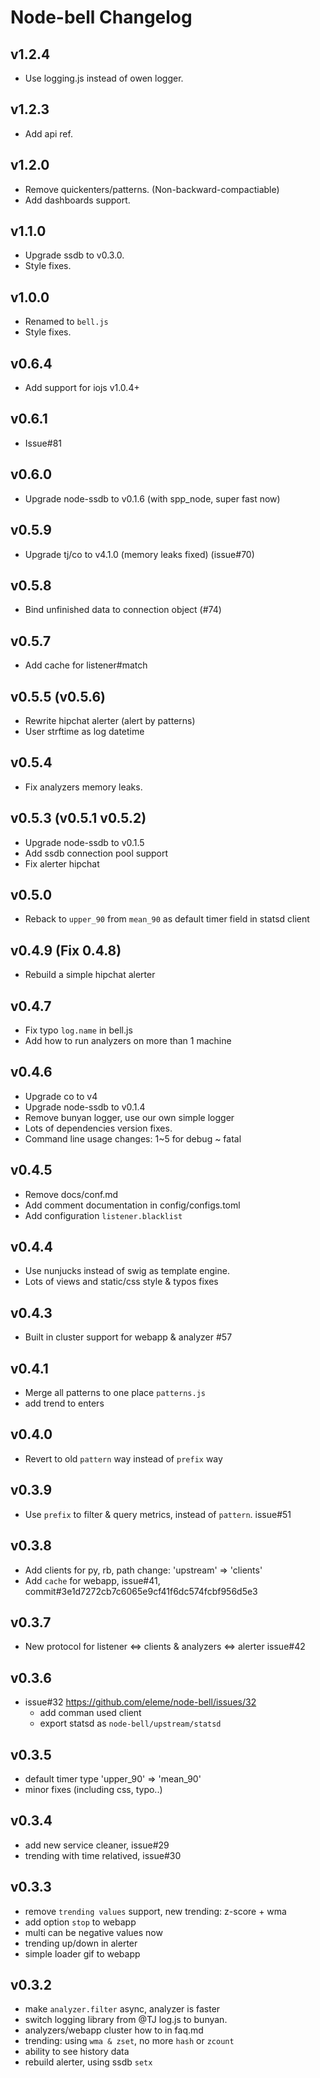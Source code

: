 Node-bell Changelog
===================

v1.2.4
------

- Use logging.js instead of owen logger.

v1.2.3
------

- Add api ref.

v1.2.0
------

- Remove quickenters/patterns. (Non-backward-compactiable)
- Add dashboards support.

v1.1.0
------

- Upgrade ssdb to v0.3.0.
- Style fixes.

v1.0.0
------

- Renamed to `bell.js`
- Style fixes.

v0.6.4
------

- Add support for iojs v1.0.4+

v0.6.1
------

- Issue#81

v0.6.0
------

- Upgrade node-ssdb to v0.1.6 (with spp_node, super fast now)

v0.5.9
------

- Upgrade tj/co to v4.1.0 (memory leaks fixed) (issue#70)

v0.5.8
------

- Bind unfinished data to connection object (#74)

v0.5.7
------

- Add cache for listener#match

v0.5.5 (v0.5.6)
---------------

- Rewrite hipchat alerter (alert by patterns)
- User strftime as log datetime

v0.5.4
-------

- Fix analyzers memory leaks.

v0.5.3 (v0.5.1 v0.5.2)
-----------------------

- Upgrade node-ssdb to v0.1.5
- Add ssdb connection pool support
- Fix alerter hipchat

v0.5.0
------

- Reback to `upper_90` from `mean_90` as default timer field in statsd client

v0.4.9 (Fix 0.4.8)
------------------

- Rebuild a simple hipchat alerter

v0.4.7
------

- Fix typo `log.name` in bell.js
- Add how to run analyzers on more than 1 machine

v0.4.6
------

- Upgrade co to v4
- Upgrade node-ssdb to v0.1.4
- Remove bunyan logger, use our own simple logger
- Lots of dependencies version fixes.
- Command line usage changes: 1~5 for debug ~ fatal

v0.4.5
------

- Remove docs/conf.md
- Add comment documentation in config/configs.toml
- Add configuration `listener.blacklist`

v0.4.4
------

- Use nunjucks instead of swig as template engine.
- Lots of views and static/css style & typos fixes

v0.4.3
------

- Built in cluster support for webapp & analyzer #57

v0.4.1
------

- Merge all patterns to one place `patterns.js`
- add trend to enters

v0.4.0
------

- Revert to old `pattern` way instead of `prefix` way

v0.3.9
------

- Use `prefix` to filter & query metrics, instead of `pattern`. issue#51

v0.3.8
------

- Add clients for py, rb, path change: 'upstream' => 'clients'
- Add `cache` for webapp, issue#41, commit#3e1d7272cb7c6065e9cf41f6dc574fcbf956d5e3

v0.3.7
------

- New protocol for listener <=> clients & analyzers <=> alerter  issue#42

v0.3.6
-------

- issue#32 https://github.com/eleme/node-bell/issues/32
   - add comman used client
   - export statsd as `node-bell/upstream/statsd`

v0.3.5
------

- default timer type 'upper_90' => 'mean_90'
- minor fixes (including css, typo..)

v0.3.4
------

- add new service cleaner, issue#29
- trending with time relatived, issue#30

v0.3.3
------

- remove `trending values` support, new trending: z-score + wma
- add option `stop` to webapp
- multi can be negative values now
- trending up/down in alerter
- simple loader gif to webapp

v0.3.2
------

- make `analyzer.filter` async, analyzer is faster
- switch logging library from @TJ log.js to bunyan.
- analyzers/webapp cluster how to in faq.md
- trending: using `wma & zset`, no more `hash` or `zcount`
- ability to see history data
- rebuild alerter, using ssdb `setx`
